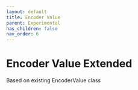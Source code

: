 ```yaml
---
layout: default
title: Encoder Value
parent: Experimental
has_children: false
nav_order: 6
---
```


# Encoder Value Extended

Based on existing EncoderValue class

